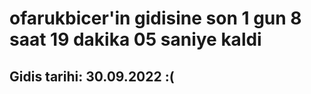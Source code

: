 # ofarukbicer'in gidisine son 1 gun 8 saat 19 dakika 05 saniye kaldi

## Gidis tarihi: 30.09.2022 :(